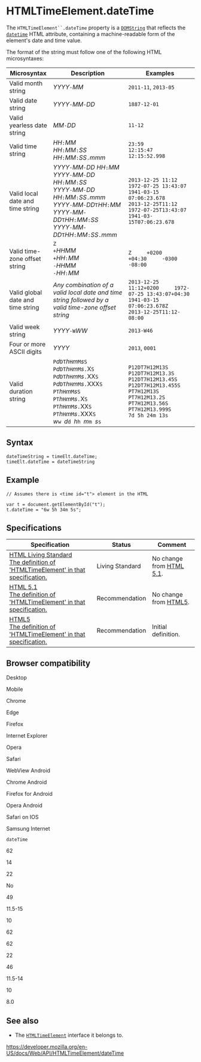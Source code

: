 # HTMLTimeElement.dateTime

The ` HTMLTimeElement``.dateTime ` property is a [`DOMString`](../domstring) that reflects the [`datetime`](https://developer.mozilla.org/en-US/docs/Web/HTML/Element/time#attr-datetime) HTML attribute, containing a machine-readable form of the element's date and time value.

The format of the string must follow one of the following HTML microsyntaxes:

<table><thead><tr class="header"><th>Microsyntax</th><th>Description</th><th>Examples</th></tr></thead><tbody><tr class="odd"><td>Valid month string</td><td><em>YYYY</em><code>-</code><em>MM</em></td><td><code>2011-11</code>, <code>2013-05</code></td></tr><tr class="even"><td>Valid date string</td><td><em>YYYY</em><code>-</code><em>MM</em><code>-</code><em>DD</em></td><td><code>1887-12-01</code></td></tr><tr class="odd"><td>Valid yearless date string</td><td><em>MM</em><code>-</code><em>DD</em></td><td><code>11-12</code></td></tr><tr class="even"><td>Valid time string</td><td><em>HH</em><code>:</code><em>MM</em><br />
<em>HH</em><code>:</code><em>MM</em><code>:</code><em>SS</em><br />
<em>HH</em><code>:</code><em>MM</em><code>:</code><em>SS</em><code>.</code><em>mmm</em></td><td><code>23:59</code><br />
<code>12:15:47</code><br />
<code>12:15:52.998</code></td></tr><tr class="odd"><td>Valid local date and time string</td><td><em>YYYY</em><code>-</code><em>MM</em><code>-</code><em>DD</em> <em>HH</em><code>:</code><em>MM</em><br />
<em>YYYY</em><code>-</code><em>MM</em><code>-</code><em>DD</em> <em>HH</em><code>:</code><em>MM</em><code>:</code><em>SS</em><br />
<em>YYYY</em><code>-</code><em>MM</em><code>-</code><em>DD</em> <em>HH</em><code>:</code><em>MM</em><code>:</code><em>SS</em><code>.</code><em>mmm</em><br />
<em>YYYY</em><code>-</code><em>MM</em><code>-</code><em>DD</em><code>T</code><em>HH</em><code>:</code><em>MM</em><br />
<em>YYYY</em><code>-</code><em>MM</em><code>-</code><em>DD</em><code>T</code><em>HH</em><code>:</code><em>MM</em><code>:</code><em>SS</em><br />
<em>YYYY</em><code>-</code><em>MM</em><code>-</code><em>DD</em><code>T</code><em>HH</em><code>:</code><em>MM</em><code>:</code><em>SS</em><code>.</code><em>mmm</em></td><td><code>2013-12-25 11:12     1972-07-25 13:43:07     1941-03-15 07:06:23.678     2013-12-25T11:12     1972-07-25T13:43:07     1941-03-15T07:06:23.678</code></td></tr><tr class="even"><td>Valid time-zone offset string</td><td><code>Z</code><br />
<code>+</code><em>HHMM</em><br />
<code>+</code><em>HH</em><code>:</code><em>MM</em><br />
<code>-</code><em>HHMM</em><br />
<code>-</code><em>HH</em><code>:</code><em>MM</em></td><td><code>Z     +0200     +04:30     -0300     -08:00</code></td></tr><tr class="odd"><td>Valid global date and time string</td><td><em>Any combination of a valid local date and time string followed by a valid time-zone offset string</em></td><td><code>2013-12-25 11:12+0200     1972-07-25 13:43:07+04:30     1941-03-15 07:06:23.678Z     2013-12-25T11:12-08:00</code></td></tr><tr class="even"><td>Valid week string</td><td><em>YYYY</em><code>-W</code><em>WW</em></td><td><code>2013-W46</code></td></tr><tr class="odd"><td>Four or more ASCII digits</td><td><em>YYYY</em></td><td><code>2013</code>, <code>0001</code></td></tr><tr class="even"><td>Valid duration string</td><td><code>P</code><em>d</em><code>D</code><code>T</code><em>h</em><code>H</code><em>m</em><code>M</code><em>s</em><code>S</code><br />
<code>P</code><em>d</em><code>D</code><code>T</code><em>h</em><code>H</code><em>m</em><code>M</code><em>s</em><code>.</code>X<code>S</code><br />
<code>P</code><em>d</em><code>D</code><code>T</code><em>h</em><code>H</code><em>m</em><code>M</code><em>s</em><code>.</code>XX<code>S</code><br />
<code>P</code><em>d</em><code>D</code><code>T</code><em>h</em><code>H</code><em>m</em><code>M</code><em>s</em><code>.</code>XXX<code>S</code><br />
<code>P</code><code>T</code><em>h</em><code>H</code><em>m</em><code>M</code><em>s</em><code>S</code><br />
<code>P</code><code>T</code><em>h</em><code>H</code><em>m</em><code>M</code><em>s</em><code>.</code>X<code>S</code><br />
<code>P</code><code>T</code><em>h</em><code>H</code><em>m</em><code>M</code><em>s</em><code>.</code>XX<code>S</code><br />
<code>P</code><code>T</code><em>h</em><code>H</code><em>m</em><code>M</code><em>s</em><code>.</code>XXX<code>S</code><br />
<em>w</em><code>w </code><em>d</em><code>d </code><em>h</em><code>h </code><em>m</em><code>m </code><em>s</em><code>s</code></td><td><code>P12DT7H12M13S     P12DT7H12M13.3S     P12DT7H12M13.45S     P12DT7H12M13.455S     PT7H12M13S     PT7H12M13.2S     PT7H12M13.56S     PT7H12M13.999S     7d 5h 24m 13s</code></td></tr></tbody></table>

## Syntax

    dateTimeString = timeElt.dateTime;
    timeElt.dateTime = dateTimeString

## Example

    // Assumes there is <time id="t"> element in the HTML

    var t = document.getElementById("t");
    t.dateTime = "6w 5h 34m 5s";

## Specifications

<table><thead><tr class="header"><th>Specification</th><th>Status</th><th>Comment</th></tr></thead><tbody><tr class="odd"><td><a href="https://html.spec.whatwg.org/multipage/text-level-semantics.html#dom-time-datetime">HTML Living Standard<br />
<span class="small">The definition of 'HTMLTimeElement' in that specification.</span></a></td><td><span class="spec-living">Living Standard</span></td><td>No change from <a href="https://www.w3.org/TR/html51/">HTML 5.1</a>.</td></tr><tr class="even"><td><a href="https://www.w3.org/TR/html51/text-level-semantics.html#dom-time-datetime">HTML 5.1<br />
<span class="small">The definition of 'HTMLTimeElement' in that specification.</span></a></td><td><span class="spec-rec">Recommendation</span></td><td>No change from <a href="https://www.w3.org/TR/html52/">HTML5</a>.</td></tr><tr class="odd"><td><a href="https://www.w3.org/TR/html52/text-level-semantics.html#dom-time-datetime">HTML5<br />
<span class="small">The definition of 'HTMLTimeElement' in that specification.</span></a></td><td><span class="spec-rec">Recommendation</span></td><td>Initial definition.</td></tr></tbody></table>

## Browser compatibility

Desktop

Mobile

Chrome

Edge

Firefox

Internet Explorer

Opera

Safari

WebView Android

Chrome Android

Firefox for Android

Opera Android

Safari on IOS

Samsung Internet

`dateTime`

62

14

22

No

49

11.5-15

10

62

62

22

46

11.5-14

10

8.0

## See also

- The [`HTMLTimeElement`](../htmltimeelement) interface it belongs to.

<a href="https://developer.mozilla.org/en-US/docs/Web/API/HTMLTimeElement/dateTime" class="_attribution-link">https://developer.mozilla.org/en-US/docs/Web/API/HTMLTimeElement/dateTime</a>
